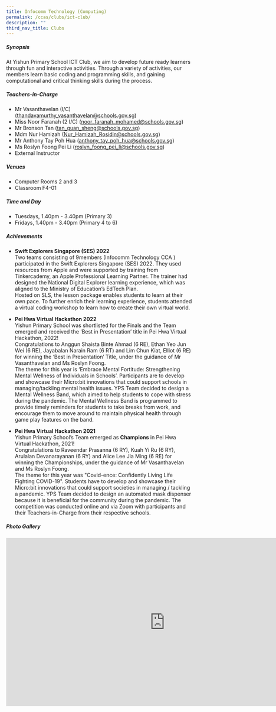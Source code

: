 ```yaml
---
title: Infocomm Technology (Computing)
permalink: /ccas/clubs/ict-club/
description: ""
third_nav_title: Clubs
---
```

##### **Synopsis**
At Yishun Primary School ICT Club, we aim to develop future ready learners through fun and interactive activities. Through a variety of activities, our members learn basic coding and programming skills, and gaining computational and critical thinking skills during the process.

##### **Teachers-in-Charge**
* Mr Vasanthavelan (I/C)(thandavamurthy_vasanthavelan@schools.gov.sg)
* Miss Noor Faranah (2 I/C) (noor_faranah_mohamed@schools.gov.sg)
* Mr Bronson Tan (tan_guan_sheng@schools.gov.sg)
* Mdm Nur Hamizah (Nur_Hamizah_Rosidin@schools.gov.sg)
* Mr Anthony Tay Poh Hua (anthony_tay_poh_hua@schools.gov.sg)
* Ms Roslyn Foong Pei Li (roslyn_foong_pei_li@schools.gov.sg)
* External Instructor

##### **Venues**
* Computer Rooms 2 and 3    
* Classroom F4-01

##### **Time and Day**
* Tuesdays, 1.40pm - 3.40pm (Primary 3)
* Fridays, 1.40pm - 3.40pm (Primary 4 to 6)

##### **Achievements**
* **Swift Explorers Singapore (SES) 2022**
<br>Two teams consisting of 9members (Infocomm Technology CCA ) participated in the Swift Explorers Singapore (SES) 2022. They used resources from Apple and were supported by training from Tinkercademy, an Apple Professional Learning Partner. The trainer had designed the National Digital Explorer learning experience, which was aligned to the Ministry of Education’s EdTech Plan.
<br>Hosted on SLS, the lesson package enables students to learn at their own pace. To further enrich their learning experience, students attended a virtual coding workshop to learn how to create their own virtual world.

* **Pei Hwa Virtual Hackathon 2022**
<br>Yishun Primary School was shortlisted for the Finals and the Team emerged and received the ‘Best in Presentation’ title  in Pei Hwa Virtual Hackathon, 2022!
<br>Congratulations to Anggun Shaista Binte Ahmad (6 RE), Ethan Yeo Jun Wei (6 RE), Jayabalan Narain Ram (6 RT) and Lim Chun Kiat, Elliot (6 RE) for winning the ‘Best in Presentation’ Title, under the guidance of Mr Vasanthavelan and Ms Roslyn Foong.
<br>The theme for this year is ‘Embrace Mental Fortitude: Strengthening Mental Wellness of Individuals in Schools’. Participants are to develop and showcase their Micro:bit innovations that could support schools in managing/tackling mental health issues. YPS Team decided to design a Mental Wellness Band, which aimed to help students to cope with stress during the pandemic. The Mental Wellness Band is programmed to provide timely reminders for students to take breaks from work, and encourage them to move around to maintain physical health through game play features on the band.

* **Pei Hwa Virtual Hackathon 2021**
<br>Yishun Primary School’s Team emerged as **Champions** in Pei Hwa Virtual Hackathon, 2021!
<br>Congratulations to Raveendar Prasanna (6 RY), Kuah Yi Ru (6 RY), Arulalan Devanarayanan (6 RY) and Alice Lee Jia Ming (6 RE) for winning the Championships, under the guidance of Mr Vasanthavelan and Ms Roslyn Foong.
<br>The theme for this year was "Covid-ence: Confidently Living Life Fighting COVID-19". Students have to develop and showcase their Micro:bit innovations that could support societies in managing / tackling a pandemic. YPS Team decided to design an automated mask dispenser because it is beneficial for the community during the pandemic. The competition was conducted online and via Zoom with participants and their Teachers-in-Charge from their respective schools.

##### **Photo Gallery**

<iframe allowfullscreen="true" width="860" height="455" frameborder="0" src="https://docs.google.com/presentation/d/e/2PACX-1vSD-OqC_l6TwQL-Wvhz694DVpIcNLDU6b9QKOMMQFx66NpOVdyH0nrMsevZCYhZPNXGEoQDiDAmjHIf/embed?start=true&amp;loop=true&amp;delayms=5000"></iframe>